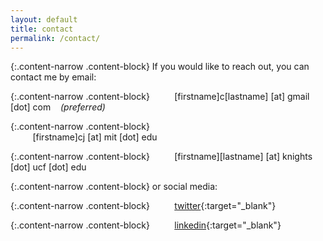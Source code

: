 ```yaml
---
layout: default
title: contact
permalink: /contact/
---
```


{:.content-narrow .content-block}
If you would like to reach out, you can contact me by email:

{:.content-narrow .content-block}
&nbsp;&nbsp;&nbsp;&nbsp;&nbsp;&nbsp;&nbsp;&nbsp;&nbsp;[firstname]c[lastname] [at] gmail [dot] com &nbsp;&nbsp;&nbsp;*(preferred)*

{:.content-narrow .content-block}           
&nbsp;&nbsp;&nbsp;&nbsp;&nbsp;&nbsp;&nbsp;&nbsp;&nbsp;[firstname]cj [at] mit [dot] edu

{:.content-narrow .content-block}
&nbsp;&nbsp;&nbsp;&nbsp;&nbsp;&nbsp;&nbsp;&nbsp;&nbsp;[firstname][lastname] [at] knights [dot] ucf [dot] edu

{:.content-narrow .content-block}
or social media:

{:.content-narrow .content-block}
&nbsp;&nbsp;&nbsp;&nbsp;&nbsp;&nbsp;&nbsp;&nbsp;&nbsp;[twitter](https://twitter.com/lailacjohnston){:target="_blank"}

{:.content-narrow .content-block}
&nbsp;&nbsp;&nbsp;&nbsp;&nbsp;&nbsp;&nbsp;&nbsp;&nbsp;[linkedin](https://www.linkedin.com/in/lailacjohnston/){:target="_blank"}

